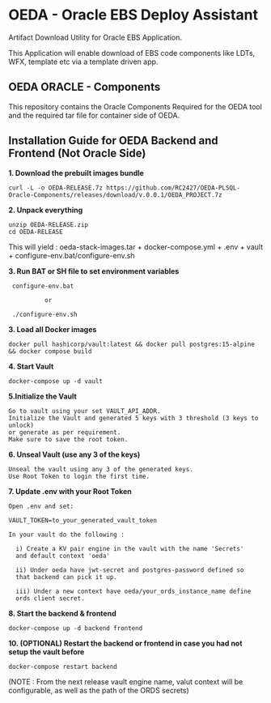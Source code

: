 # OEDA - Oracle EBS Deploy Assistant
Artifact Download Utility for Oracle EBS Application.

This Application will enable download of EBS code components like LDTs, WFX, template etc via a template driven app.

## OEDA ORACLE - Components
This repository contains the Oracle Components Required for the OEDA tool and the required tar file for container side of OEDA.

## **Installation Guide for OEDA Backend and Frontend (Not Oracle Side)**

**1. Download the prebuilt images bundle**

    curl -L -o OEDA-RELEASE.7z https://github.com/RC2427/OEDA-PLSQL-Oracle-Components/releases/download/v.0.0.1/OEDA_PROJECT.7z

**2. Unpack everything**

    unzip OEDA-RELEASE.zip
    cd OEDA-RELEASE

This will yield : oeda-stack-images.tar + docker-compose.yml + .env + vault + configure-env.bat/configure-env.sh

**3. Run BAT or SH file to set environment variables**

     configure-env.bat

              or

     ./configure-env.sh

**3. Load all Docker images**

    docker pull hashicorp/vault:latest && docker pull postgres:15-alpine && docker compose build

**4. Start Vault**

    docker-compose up -d vault

**5.Initialize the Vault**

    Go to vault using your set VAULT_API_ADDR.
    Initialize the Vault and generated 5 keys with 3 threshold (3 keys to unlock) 
    or generate as per requirement.
    Make sure to save the root token.

**6. Unseal Vault (use any 3 of the keys)**

    Unseal the vault using any 3 of the generated keys.
    Use Root Token to login the first time.

**7. Update .env with your Root Token**

    Open .env and set:
    
    VAULT_TOKEN=to_your_generated_vault_token

    In your vault do the following : 
 
      i) Create a KV pair engine in the vault with the name 'Secrets'
      and default context 'oeda' 
      
      ii) Under oeda have jwt-secret and postgres-password defined so 
      that backend can pick it up.
  
      iii) Under a new context have oeda/your_ords_instance_name define
      ords client secret.

**8. Start the backend & frontend**

    docker-compose up -d backend frontend

**10. (OPTIONAL) Restart the backend or frontend in case you had not setup the vault before**

    docker-compose restart backend

(NOTE : From the next release vault engine name, valut context will be configurable, as well as the path of the ORDS secrets)
